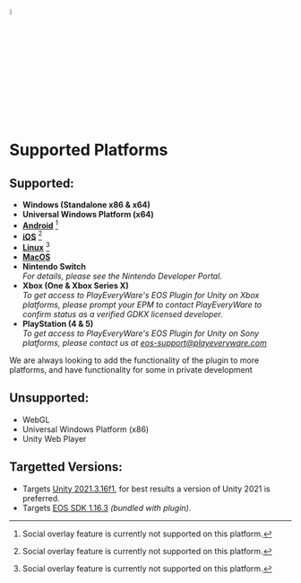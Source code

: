 <a href="/com.playeveryware.eos/README.md"><img src="/com.playeveryware.eos/Documentation~/images/PlayEveryWareLogo.gif" alt="Readme" width="5%"/></a>

# Supported Platforms

## Supported:

- **Windows (Standalone x86 & x64)**
- **Universal Windows Platform (x64)**
- **[Android](/com.playeveryware.eos/Documentation~/android/README_Android.md)** [^1]
- **[iOS](/com.playeveryware.eos/Documentation~/iOS/README_iOS.md)** [^1]
- **[Linux](/com.playeveryware.eos/Documentation~/dev_env/Ubuntu_Development_Environment.md)** [^1]
- **[MacOS](/com.playeveryware.eos/Documentation~/macOS/README_macOS.md)**
- **Nintendo Switch**<br>
  _For details, please see the Nintendo Developer Portal._
- **Xbox (One & Xbox Series X)**<br>
  _To get access to PlayEveryWare's EOS Plugin for Unity on Xbox platforms, please prompt your EPM to contact PlayEveryWare to confirm status as a verified GDKX licensed developer._
- **PlayStation (4 & 5)**<br>
  _To get access to PlayEveryWare's EOS Plugin for Unity on Sony platforms, please contact us at [eos-support@playeveryware.com](mailto:eos-support@playeveryware.com)_

We are always looking to add the functionality of the plugin to more platforms, and have functionality for some in private development

[^1]: Social overlay feature is currently not supported on this platform.

## Unsupported:

- WebGL
- Universal Windows Platform (x86)
- Unity Web Player

## Targetted Versions:

* Targets [Unity 2021.3.16f1](https://unity.com/releases/editor/whats-new/2021.3.16), for best results a version of Unity 2021 is preferred.
* Targets [EOS SDK 1.16.3](https://dev.epicgames.com/docs/epic-online-services/release-notes#1163-cl32303053---2024-apr-09) *(bundled with plugin)*.
